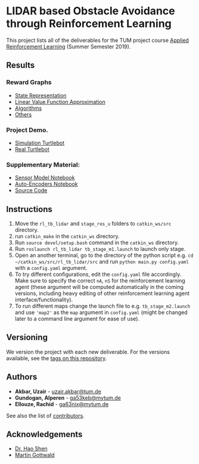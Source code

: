 # LIDAR based Obstacle Avoidance through Reinforcement Learning

This project lists all of the deliverables for the TUM project course [Applied Reinforcement Learning](https://www.ldv.ei.tum.de/en/lehre/applied-reinforcement-learning/) (Summer Semester 2019).

## Results
### Reward Graphs
* [State Representation](https://gitlab.ldv.ei.tum.de/arl19/group-d/blob/master/assets/reward_graphs/state_representation.pdf)
* [Linear Value Function Approximation](https://github.com/uzairakbar/rl-obstacle-avoidance/blob/master/assets/reward_graphs/lvfa.pdf)
* [Algorithms](https://github.com/uzairakbar/rl-obstacle-avoidance/blob/master/assets/reward_graphs/algorithms.pdf)
* [Others](https://github.com/uzairakbar/rl-obstacle-avoidance/blob/master/assets/reward_graphs)
### Project Demo.
* [Simulation Turtlebot](https://youtu.be/tGrZRYJZ-YE)
* [Real Turtlebot](https://youtu.be/XOWhKis15BE)
### Supplementary Material:
* [Sensor Model Notebook](https://github.com/uzairakbar/rl-obstacle-avoidance/blob/master/src/rl_tb_lidar/src/utils/sensormodel/lidar_sensor_model.ipynb)
* [Auto-Encoders Notebook](https://github.com/uzairakbar/rl-obstacle-avoidance/blob/master/src/rl_tb_lidar/src/utils/autoencoders/vae_experiments.ipynb)
* [Source Code](https://github.com/uzairakbar/rl-obstacle-avoidance/blob/master/src/rl_tb_lidar/src)

## Instructions
1. Move the `rl_tb_lidar` and `stage_ros_u` folders to `catkin_ws/src` directory.
2. run `catkin_make` in the `catkin_ws` directory.
3. Run `source devel/setup.bash` command in the `catkin_ws` directory.
4. Run `roslaunch rl_tb_lidar tb_stage_m1.launch` to launch only stage.
5. Open an another terminal, go to the directory of the python script e.g. `cd ~/catkin_ws/src/rl_tb_lidar/src` and run `python main.py config.yaml` with a `config.yaml` argument.
5. To try different configurations, edit the `config.yaml` file accordingly. Make sure to specify the correct `nA`, `nS` for the reinforcement learning agent (these argument will be computed automatically in the coming versions, including heavy editing of other reinforcement learning agent interface/functionality).
6. To run different maps change the launch file to e.g. `tb_stage_m2.launch` and use `'map2'` as the `map` argument in `config.yaml` (might be changed later to a command line argument for ease of use).

## Versioning

We version the project with each new deliverable. For the versions available, see the [tags on this repository](https://github.com/uzairakbar/rl-obstacle-avoidance/tags).

## Authors

* **Akbar, Uzair** - [uzair.akbar@tum.de](mailto:uzair.akbar@tum.de)
* **Gundogan, Alperen** - [ga53keb@mytum.de](mailto:ga53keb@mytum.de)
* **Ellouze, Rachid** - [ga63nix@mytum.de](mailto:ga63nix@mytum.de)

See also the list of [contributors](https://github.com/uzairakbar/rl-obstacle-avoidance/graphs/contributors).

## Acknowledgements

* [Dr. Hao Shen](http://www.gol.ei.tum.de/index.php?id=15)
* [Martin Gottwald](http://www.ldv.ei.tum.de/?id=380)
